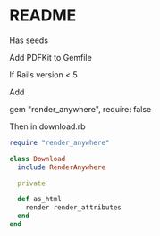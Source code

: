 # README

Has seeds

Add PDFKit to Gemfile

If Rails version < 5

Add

gem "render_anywhere", require: false

Then in download.rb

```ruby
require "render_anywhere"

class Download
  include RenderAnywhere

  private

  def as_html
    render render_attributes
  end
end
```
